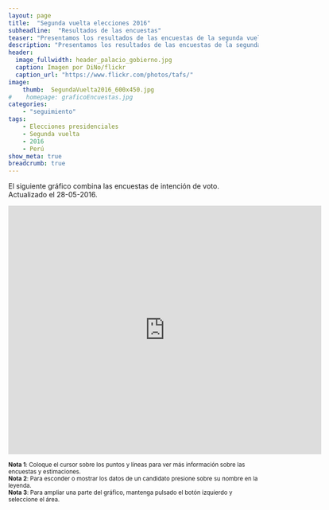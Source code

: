 ```yaml
---
layout: page
title:  "Segunda vuelta elecciones 2016"
subheadline:  "Resultados de las encuestas"
teaser: "Presentamos los resultados de las encuestas de la segunda vuelta de las elecciones presidenciales Perú 2016."
description: "Presentamos los resultados de las encuestas de la segunda vuelta de las elecciones presidenciales Perú 2016."
header:
  image_fullwidth: header_palacio_gobierno.jpg
  caption: Imagen por DiNo/flickr
  caption_url: "https://www.flickr.com/photos/tafs/"
image:
    thumb:  SegundaVuelta2016_600x450.jpg
#    homepage: graficoEncuestas.jpg
categories:
    - "seguimiento"
tags:
    - Elecciones presidenciales
    - Segunda vuelta
    - 2016 
    - Perú
show_meta: true
breadcrumb: true
---
```





El siguiente gráfico combina las encuestas de intención de voto. Actualizado el 28-05-2016.



<iframe src="https://plot.ly/~AlejandroKantor/382.embed?link=False"  style="width: 125%" frameBorder="0" height="500" scrolling="no" seamless="seamless" 
class="myIframe">
</iframe>


<script type="text/javascript" language="javascript"> 
$('.myIframe').css('height', $(window).height()+'px');
</script>

<sub>__Nota 1__: Coloque el cursor sobre los puntos y líneas para ver más información sobre las encuestas y estimaciones.</sub>
<br><sub>__Nota 2__: Para esconder o mostrar los datos de un candidato presione sobre su nombre en la leyenda.</sub>
<br><sub>__Nota 3__: Para ampliar una parte del gráfico, mantenga pulsado el botón izquierdo y seleccione el área. </sub>


